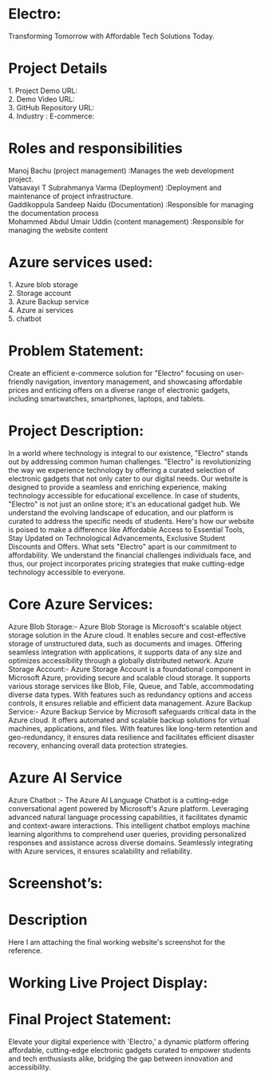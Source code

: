 <h1>Electro:</h1>
Transforming Tomorrow with Affordable Tech Solutions Today.
<h1>Project Details</h1>
1.	Project Demo URL:<br>
2.	Demo Video URL:<br>
3.	GitHub Repository URL:<br>
4.	Industry : E-commerce:<br> 
<h1> Roles and responsibilities</h1>
Manoj Bachu (project management)                 :Manages the web development project.<br>
Vatsavayi T Subrahmanya Varma  (Deployment)      :Deployment and maintenance of  project infrastructure.<br>
Gaddikoppula Sandeep Naidu (Documentation)       :Responsible for managing the documentation process<br>
Mohammed Abdul Umair Uddin (content management)  :Responsible for managing the website content<br>
<h1>Azure services used:</h1>
1.	Azure blob storage<br>
2.	Storage account<br>
3.	Azure Backup service<br>
4.	Azure ai services<br>
5.	chatbot

<h1>Problem Statement:</h1>
Create an efficient e-commerce solution for "Electro" focusing on user-friendly navigation, inventory management, and showcasing affordable prices and enticing offers on a diverse range of electronic gadgets, including smartwatches, smartphones, laptops, and tablets.

<h1>Project Description:</h1>
In a world where technology is integral to our existence, "Electro" stands out by addressing common human challenges. "Electro" is revolutionizing the way we experience technology by offering a curated selection of electronic gadgets that not only cater to our digital needs. Our website is designed to provide a seamless and enriching experience, making technology accessible for educational excellence. In case of students, "Electro" is not just an online store; it's an educational gadget hub. We understand the evolving landscape of education, and our platform is curated to address the specific needs of students. Here's how our website is poised to make a difference like Affordable Access to Essential Tools, Stay Updated on Technological Advancements, Exclusive Student Discounts and Offers. What sets "Electro" apart is our commitment to affordability. We understand the financial challenges individuals face, and thus, our project incorporates pricing strategies that make cutting-edge technology accessible to everyone.
<h1>Core Azure Services:</h1>
Azure Blob Storage:- Azure Blob Storage is Microsoft's scalable object storage solution in the Azure cloud. It enables secure and cost-effective storage of unstructured data, such as documents and images. Offering seamless integration with applications, it supports data of any size and optimizes accessibility through a globally distributed network. 
Azure Storage Account:- Azure Storage Account is a foundational component in Microsoft Azure, providing secure and scalable cloud storage. It supports various storage services like Blob, File, Queue, and Table, accommodating diverse data types. With features such as redundancy options and access controls, it ensures reliable and efficient data management.
 Azure Backup Service:- Azure Backup Service by Microsoft safeguards critical data in the Azure cloud. It offers automated and scalable backup solutions for virtual machines, applications, and files. With features like long-term retention and geo-redundancy, it ensures data resilience and facilitates efficient disaster recovery, enhancing overall data protection strategies.
<h1>Azure AI Service</h1>
Azure Chatbot :- The Azure AI Language Chatbot is a cutting-edge conversational agent powered by Microsoft's Azure platform. Leveraging advanced natural language processing capabilities, it facilitates dynamic and context-aware interactions. This intelligent chatbot employs machine learning algorithms to comprehend user queries, providing personalized responses and assistance across diverse domains. Seamlessly integrating with Azure services, it ensures scalability and reliability.
<h1>Screenshot’s:</h1>
<h1>Description</h1>
Here I am attaching the final working website's screenshot for the reference.
<h1>Working Live Project Display:</h1>



<h1>Final Project Statement:</h1>
Elevate your digital experience with 'Electro,' a dynamic platform offering affordable, cutting-edge electronic gadgets curated to empower students and tech enthusiasts alike, bridging the gap between innovation and accessibility.
